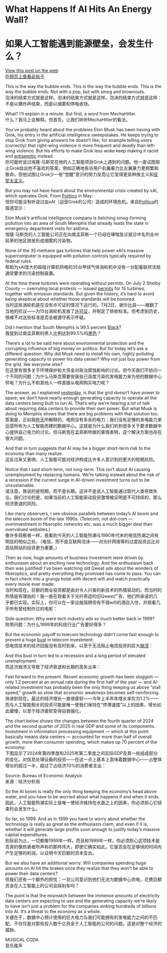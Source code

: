 # What Happens If AI Hits An Energy Wall?  
# 如果人工智能遇到能源壁垒，会发生什么？

[View this post on the web](https://paulkrugman.substack.com/p/what-happens-if-ai-hits-an-energy)  
[在网页上查看此帖子](https://paulkrugman.substack.com/p/what-happens-if-ai-hits-an-energy)

This is the way the bubble ends. This is the way the bubble ends. This is the way the bubble ends: Not with a pop, but with smog and brownouts.  
泡沫的结束方式就是这样。泡沫的结束方式就是这样。泡沫的结束方式就是这样：不是以爆炸声结束，而是以烟雾和停电收场。

What? I’ll explain in a minute. But first, a word from MechaHitler.  
什么？我马上会解释。但首先，让我们听听MechaHitler的看法。

You’ve probably heard about the problems Elon Musk has been having with Grok, his entry in the artificial intelligence sweepstakes. He keeps trying to stop Grok from giving answers he doesn’t like, for example telling users (correctly) that right-wing violence is more frequent and deadly than left-wing violence. But his efforts to make Grok less woke keep making it racist and [antisemitic](https://substack.com/redirect/358a105f-920d-4169-9803-e628d4e66054?j=eyJ1IjoiMjBsbmJwIn0.KztYzEWpJOR2MnnIg5ijVYRyTJF67hinhCJnHuA6bbA) instead.  
你可能听说过埃隆·马斯克在他的人工智能项目Grok上遇到的问题。他一直试图阻止Grok给出他不喜欢的答案，例如正确地告诉用户右翼暴力比左翼暴力更频繁和致命。但他试图让Grok少一些“觉醒”意识的努力反而让它变得更具种族主义和[反犹太主义](https://substack.com/redirect/358a105f-920d-4169-9803-e628d4e66054?j=eyJ1IjoiMjBsbmJwIn0.KztYzEWpJOR2MnnIg5ijVYRyTJF67hinhCJnHuA6bbA)。

But you may not have heard about the environmental crisis created by xAI, which operates Grok. From [Politico](https://substack.com/redirect/b3cffb0a-260c-42fb-adb0-119691e0f7f8?j=eyJ1IjoiMjBsbmJwIn0.KztYzEWpJOR2MnnIg5ijVYRyTJF67hinhCJnHuA6bbA) in May:  
但你可能没有听说过由xAI（运营Grok的公司）造成的环境危机。来自[Politico](https://substack.com/redirect/b3cffb0a-260c-42fb-adb0-119691e0f7f8?j=eyJ1IjoiMjBsbmJwIn0.KztYzEWpJOR2MnnIg5ijVYRyTJF67hinhCJnHuA6bbA)的报道显示：  

Elon Musk’s artificial intelligence company is belching smog-forming pollution into an area of South Memphis that already leads the state in emergency department visits for asthma.  
埃隆·马斯克的人工智能公司正在向南孟菲斯一个已经在哮喘急诊就诊中名列全州前茅的地区排放形成烟雾的污染物。

None of the 35 methane gas turbines that help power xAI’s massive supercomputer is equipped with pollution controls typically required by federal rules.  
帮助为xAI庞大的超级计算机供电的35台甲烷气体涡轮机中没有一台配备联邦法规通常要求的污染控制装置。

At the time these turbines were operating without permits. On July 2 Shelby County — overruling local protests — issued [permits](https://substack.com/redirect/be5fd6e8-b53d-441d-949c-824456c3e700?j=eyJ1IjoiMjBsbmJwIn0.KztYzEWpJOR2MnnIg5ijVYRyTJF67hinhCJnHuA6bbA) for 15 turbines, together with emission standards. But given the history, it’s hard to avoid being skeptical about whether those standards will be honored.  
当时这些涡轮机是在没有许可证的情况下运行的。7月2日，谢尔比县——推翻了当地的抗议——为15台涡轮机发放了[许可证](https://substack.com/redirect/be5fd6e8-b53d-441d-949c-824456c3e700?j=eyJ1IjoiMjBsbmJwIn0.KztYzEWpJOR2MnnIg5ijVYRyTJF67hinhCJnHuA6bbA)，并制定了排放标准。但考虑到历史，很难不对这些标准是否会被遵守表示怀疑。

Did I mention that South Memphis is 99.5 percent [Black](https://substack.com/redirect/a0e86938-ab6a-43bb-aa92-cf39ddb0783a?j=eyJ1IjoiMjBsbmJwIn0.KztYzEWpJOR2MnnIg5ijVYRyTJF67hinhCJnHuA6bbA)?  
我提到过南孟菲斯的黑人比例达到99.5%吗[黑色](https://substack.com/redirect/a0e86938-ab6a-43bb-aa92-cf39ddb0783a?j=eyJ1IjoiMjBsbmJwIn0.KztYzEWpJOR2MnnIg5ijVYRyTJF67hinhCJnHuA6bbA)？

There’s a lot to be said here about environmental protection and the corrupting influence of big money on politics. But for today let’s ask a different question: Why did Musk need to install his own, highly polluting generating capacity to power his data center? Why not just buy power from the grid, like everyone else?  
在这里有很多关于环境保护和大资金对政治腐蚀影响的讨论。但今天我们不妨问一个不同的问题：为什么马斯克需要安装自己高度污染的发电能力来为他的数据中心供电？为什么不和其他人一样直接从电网购买电力呢？

The answer, as I explained [yesterday](https://substack.com/redirect/cfe89cca-8434-4f4b-9ebe-dc44f5148f30?j=eyJ1IjoiMjBsbmJwIn0.KztYzEWpJOR2MnnIg5ijVYRyTJF67hinhCJnHuA6bbA), is that the grid doesn’t have power to spare; we don’t have nearly enough generating capacity to operate all the data centers being built to run AI. That’s why we’re hearing a lot of talk about requiring data centers to provide their own power. But what Musk is doing to Memphis shows that there are big problems with that solution too.  
答案是，正如我[昨天](https://substack.com/redirect/cfe89cca-8434-4f4b-9ebe-dc44f5148f30?j=eyJ1IjoiMjBsbmJwIn0.KztYzEWpJOR2MnnIg5ijVYRyTJF67hinhCJnHuA6bbA)所解释的，电网没有多余的电力；我们没有足够的发电能力来运营所有为人工智能而建的数据中心。这就是为什么我们听到很多关于要求数据中心提供自己电力的讨论。但马斯克在孟菲斯所做的事情表明，这个解决方案也存在很大问题。

And that in turn suggests that AI may be a bigger short-term risk to the economy than many realize.  
这反过来又表明，人工智能可能对经济构成比许多人意识到的更大的短期风险。

Notice that I said short-term, not long-term. This isn’t about AI causing unemployment by replacing humans. We’re talking instead about the risk of a recession if the current surge in AI-driven investment turns out to be unsustainable.  
请注意，我说的是短期，而不是长期。这并不是说人工智能通过取代人类导致失业。我们讨论的是，如果当前的人工智能驱动投资激增被证明是不可持续的，那么经济衰退的风险。

Like many observers, I see obvious parallels between today’s AI boom and the telecom boom of the late 1990s. (Telecom, not dot-com — overinvestment in fiberoptic networks etc. was a much bigger deal than overvalued websites.)  
像许多观察者一样，我看到今天的人工智能热潮与1990年代末的电信热潮之间有明显的相似之处。（电信，而不是互联网泡沫——对光纤网络等的过度投资远比对高估网站的投资更为重要。）

Then as now, huge amounts of business investment were driven by enthusiasm about an exciting new technology. And the enthusiasm back then was justified! I’ve been watching old Qwest ads about the wonders of fiberoptics, and pretty everything they promised has come to pass. You can in fact check into a grungy hotel with decent wifi and watch practically every movie ever made:  
当时和现在，巨额的商业投资都是由对令人兴奋的新技术的热情驱动的。而当时的热情是有理由的！我一直在观看关于光纤奇迹的旧Qwest广告，他们所承诺的几乎都已实现。实际上，你可以在一家设施简陋但有不错wifi的酒店入住，并观看几乎所有曾经制作过的电影：

Side question: Why were tech industry ads so much better back in 1999?  
附带问题：为什么1999年的科技行业广告要好得多？

But the economic payoff to telecom technology didn’t come fast enough to prevent a huge [bust](https://substack.com/redirect/8aad476d-9a09-4f64-858f-54c5a30ea0c9?j=eyJ1IjoiMjBsbmJwIn0.KztYzEWpJOR2MnnIg5ijVYRyTJF67hinhCJnHuA6bbA) in telecom investment:  
但电信技术的经济回报没有及时到来，以至于无法阻止电信投资的巨大[崩溃](https://substack.com/redirect/8aad476d-9a09-4f64-858f-54c5a30ea0c9?j=eyJ1IjoiMjBsbmJwIn0.KztYzEWpJOR2MnnIg5ijVYRyTJF67hinhCJnHuA6bbA)：

And this bust in turn led to a recession and a long period of elevated unemployment:  
而这次崩溃又导致了经济衰退和长期的高失业率：

Fast forward to the present. Recent economic growth has been sluggish — only 1.2 percent at an annual rate during the first half of the year — and AI-related investment has probably been the only thing keeping us above “stall speed,” growth so slow that economic weakness becomes self-reinforcing.  
快进到现在。最近的经济增长一直很疲软——今年上半年年增长率仅为1.2%——而与人工智能相关的投资可能是唯一使我们保持在“停滞速度”以上的因素，增长如此缓慢，以至于经济疲软变得自我强化。

The chart below shows the changes between the fourth quarter of 2024 and the second quarter of 2025 in real GDP and some of its components. Investment in information processing equipment — which at this point basically means data centers — accounted for more than half of overall growth, more than consumer spending, which makes up 70 percent of the economy:  
下图显示了2024年第四季度和2025年第二季度之间实际GDP及其一些组成部分的变化。对信息处理设备的投资——在这一点上基本上意味着数据中心——占整体增长的超过一半，超过了占经济70%的消费者支出：

Source: Bureau of Economic Analysis  
来源：经济分析局

So the AI boom is really the only thing keeping the economy’s head above water, and you have to be worried about what happens if and when it ends.  
因此，人工智能热潮实际上是唯一使经济维持在水面之上的因素，你必须担心它结束时会发生什么。

So far, so 1999. And as in 1999 you have to worry about whether the technology is really as great as the enthusiasts claim, and even if it is, whether it will generate large profits soon enough to justify today’s massive capital expenditures.  
到目前为止，一切都像1999年一样。而且和1999年一样，你必须担心这项技术是否真的像热衷者所声称的那样伟大，即使它确实如此，它是否会在足够快的时间内产生足够的利润，以证明今天巨额的资本支出。

But we also have an additional worry: Will companies spending huge amounts on AI hit the brakes once they realize that they won’t be able to power their data centers?  
但我们还有一个额外的担忧：一旦公司意识到他们无法为数据中心供电，花费巨额资金在人工智能上的公司会踩刹车吗？

The point is that the mismatch between the immense amounts of electricity data centers are expecting to use and the generating capacity we’re likely to have isn’t just a problem for the companies sinking hundreds of billions into AI. It’s a threat to the economy as a whole.  
关键在于，数据中心预计使用的巨大电力与我们可能拥有的发电能力之间的不匹配，不仅仅是对那些投入数千亿资金于人工智能的公司的问题。这是对整个经济的威胁。

MUSICAL CODA  
音乐尾声